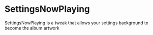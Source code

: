 # SettingsNowPlaying
SettingsNowPlaying is a tweak that allows your settings background to become the album artwork

